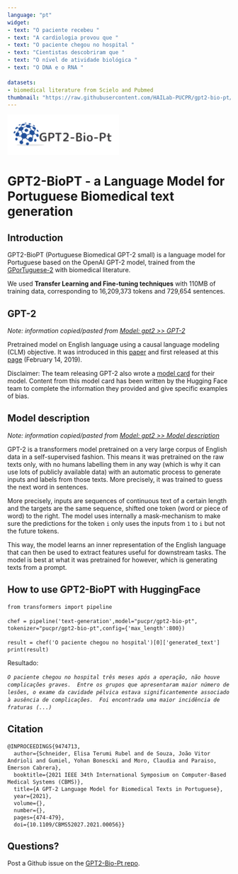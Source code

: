 ```yaml
---
language: "pt"
widget:
- text: "O paciente recebeu "
- text: "A cardiologia provou que "
- text: "O paciente chegou no hospital "
- text: "Cientistas descobriram que "
- text: "O nível de atividade biológica "
- text: "O DNA e o RNA "

datasets: 
- biomedical literature from Scielo and Pubmed
thumbnail: "https://raw.githubusercontent.com/HAILab-PUCPR/gpt2-bio-pt/main/img/logo-gpt2-bio-pt.png"
---
```


<img src="https://raw.githubusercontent.com/HAILab-PUCPR/gpt2-bio-pt/main/img/logo-gpt2-bio-pt.png" alt="Logo GPt2-Bio-Pt">

# GPT2-BioPT - a Language Model for Portuguese Biomedical text generation

## Introduction

GPT2-BioPT (Portuguese Biomedical GPT-2 small) is a language model for Portuguese based on the OpenAI GPT-2 model, trained from the [GPorTuguese-2](https://huggingface.co/pierreguillou/gpt2-small-portuguese/) with biomedical literature.

We used **Transfer Learning and Fine-tuning techniques** with 110MB of training data, corresponding to 16,209,373 tokens and 729,654 sentences. 

## GPT-2 

*Note: information copied/pasted from [Model: gpt2 >> GPT-2](https://huggingface.co/gpt2#gpt-2)*

Pretrained model on English language using a causal language modeling (CLM) objective. It was introduced in this [paper](https://d4mucfpksywv.cloudfront.net/better-language-models/language_models_are_unsupervised_multitask_learners.pdf) and first released at this [page](https://openai.com/blog/better-language-models/) (February 14, 2019).

Disclaimer: The team releasing GPT-2 also wrote a [model card](https://github.com/openai/gpt-2/blob/master/model_card.md) for their model. Content from this model card has been written by the Hugging Face team to complete the information they provided and give specific examples of bias.

## Model description

*Note: information copied/pasted from [Model: gpt2 >> Model description](https://huggingface.co/gpt2#model-description)*

GPT-2 is a transformers model pretrained on a very large corpus of English data in a self-supervised fashion. This means it was pretrained on the raw texts only, with no humans labelling them in any way (which is why it can use lots of publicly available data) with an automatic process to generate inputs and labels from those texts. More precisely, it was trained to guess the next word in sentences.

More precisely, inputs are sequences of continuous text of a certain length and the targets are the same sequence, shifted one token (word or piece of word) to the right. The model uses internally a mask-mechanism to make sure the predictions for the token `i` only uses the inputs from `1` to `i` but not the future tokens.

This way, the model learns an inner representation of the English language that can then be used to extract features useful for downstream tasks. The model is best at what it was pretrained for however, which is generating texts from a prompt.

## How to use GPT2-BioPT with HuggingFace
```
from transformers import pipeline

chef = pipeline('text-generation',model="pucpr/gpt2-bio-pt", tokenizer="pucpr/gpt2-bio-pt",config={'max_length':800})

result = chef('O paciente chegou no hospital')[0]['generated_text']
print(result)
```

Resultado:

*```O paciente chegou no hospital três meses após a operação, não houve complicações graves.  Entre os grupos que apresentaram maior número de lesões, o exame da cavidade pélvica estava significantemente associado à ausência de complicações.  Foi encontrada uma maior incidência de fraturas (...)```*

## Citation
```
@INPROCEEDINGS{9474713,
  author={Schneider, Elisa Terumi Rubel and de Souza, João Vitor Andrioli and Gumiel, Yohan Bonescki and Moro, Claudia and Paraiso, Emerson Cabrera},
  booktitle={2021 IEEE 34th International Symposium on Computer-Based Medical Systems (CBMS)}, 
  title={A GPT-2 Language Model for Biomedical Texts in Portuguese}, 
  year={2021},
  volume={},
  number={},
  pages={474-479},
  doi={10.1109/CBMS52027.2021.00056}}
```

## Questions?

Post a Github issue on the [GPT2-Bio-Pt repo](https://github.com/HAILab-PUCPR/gpt2-bio-pt/).